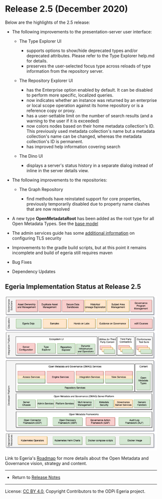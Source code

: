 <!-- SPDX-License-Identifier: CC-BY-4.0 -->
<!-- Copyright Contributors to the ODPi Egeria project. -->

# Release 2.5 (December 2020)

Below are the highlights of the 2.5 release:


* The following improvements to the presentation-server user interface:
   
  * The Type Explorer UI
  
     * supports options to show/hide deprecated types and/or deprecated attributes. Please refer to the Type Explorer help.md for details.
     * preserves the user-selected focus type across reloads of type information from the repository server.
      
  * The Repository Explorer UI
  
     * has the Enterprise option enabled by default. It can be disabled to perform more specific, localized queries.
     * now indicates whether an instance was returned by an enterprise or local scope operation against its home repository or is a reference copy or proxy.
     * has a user-settable limit on the number of search results (and a warning to the user if it is exceeded)
     * now colors nodes based on their home metadata collection's ID. This previously used metadata collection's name but a metadata collection's name can be changed, whereas the metadata collection's ID is permanent.
     * has improved help information covering search
  
  * The Dino UI
  
     * displays a server's status history in a separate dialog instead of inline in the server details view.


* The following improvements to the repositories:

  * The Graph Repository
  
     * find methods have reinstated support for core properties, previously temporarily disabled due to property name clashes that are now resolved

* A new type **OpenMetadataRoot** has been added as the root type for all Open Metadata Types. See the [base model](../open-metadata-publication/website/open-metadata-types/0010-Base-Model.md) 
  
* The admin services guide has some [additional information](../open-metadata-implementation/admin-services/docs/user/omag-server-platform-transport-level-security.md) on configuring TLS security

* Improvements to the gradle build scripts, but at this point it remains incomplete and build of egeria still requires maven 

* Bug Fixes

* Dependency Updates



## Egeria Implementation Status at Release 2.5

![Egeria Implementation Status](../open-metadata-publication/website/roadmap/functional-organization-showing-implementation-status-for-2.5.png#pagewidth)

Link to Egeria's [Roadmap](../open-metadata-publication/website/roadmap) for more details about the
Open Metadata and Governance vision, strategy and content.

----
* Return to [Release Notes](.)
   
----
License: [CC BY 4.0](https://creativecommons.org/licenses/by/4.0/),
Copyright Contributors to the ODPi Egeria project.

